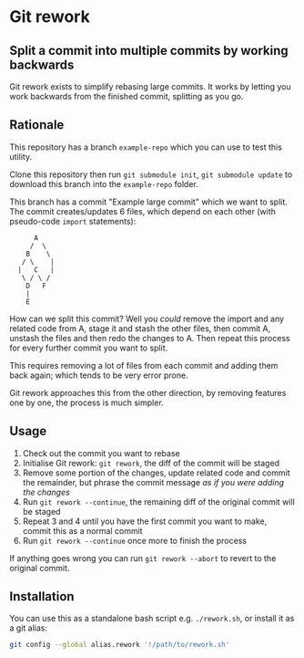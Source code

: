 # Git rework

## Split a commit into multiple commits by working backwards

Git rework exists to simplify rebasing large commits.
It works by letting you work backwards from the finished commit, splitting as you go.

## Rationale

This repository has a branch `example-repo` which you can use to test this utility.

Clone this repository then run `git submodule init`, `git submodule update` to download this branch into the `example-repo` folder.

This branch has a commit "Example large commit" which we want to split. The commit creates/updates 6 files, which depend on each other (with pseudo-code `import` statements):

```
      A
     /  \
    B    \
   / \    |
  |   C   |
   \ / \ /
    D   F
    |
    E
```

How can we split this commit? Well you _could_ remove the import and any related code from A, stage it and stash the other files, then commit A, unstash the files and then redo the changes to A. Then repeat this process for every further commit you want to split.

This requires removing a lot of files from each commit and adding them back again; which tends to be very error prone.

Git rework approaches this from the other direction, by removing features one by one, the process is much simpler.

## Usage

1) Check out the commit you want to rebase
2) Initialise Git rework: `git rework`, the diff of the commit will be staged
3) Remove some portion of the changes, update related code and commit the remainder, but phrase the commit message _as if you were adding the changes_
4) Run `git rework --continue`, the remaining diff of the original commit will be staged
5) Repeat 3 and 4 until you have the first commit you want to make, commit this as a normal commit
6) Run `git rework --continue` once more to finish the process

If anything goes wrong you can run `git rework --abort` to revert to the original commit.

## Installation

You can use this as a standalone bash script e.g. `./rework.sh`, or install it as a git alias:

```bash
git config --global alias.rework '!/path/to/rework.sh'
```
